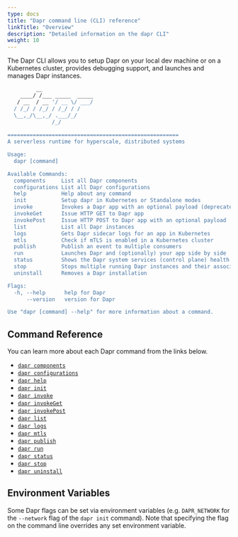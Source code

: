 ```yaml
---
type: docs
title: "Dapr command line (CLI) reference"
linkTitle: "Overview"
description: "Detailed information on the dapr CLI"
weight: 10
---
```


The Dapr CLI allows you to setup Dapr on your local dev machine or on a Kubernetes cluster, provides debugging support, and launches and manages Dapr instances.

```bash
         __                
    ____/ /___ _____  _____
   / __  / __ '/ __ \/ ___/
  / /_/ / /_/ / /_/ / /    
  \__,_/\__,_/ .___/_/     
              /_/            
                                                                           
======================================================
A serverless runtime for hyperscale, distributed systems

Usage:
  dapr [command]

Available Commands:
  components     List all Dapr components
  configurations List all Dapr configurations
  help           Help about any command
  init           Setup dapr in Kubernetes or Standalone modes
  invoke         Invokes a Dapr app with an optional payload (deprecated, use invokePost)
  invokeGet      Issue HTTP GET to Dapr app
  invokePost     Issue HTTP POST to Dapr app with an optional payload
  list           List all Dapr instances
  logs           Gets Dapr sidecar logs for an app in Kubernetes
  mtls           Check if mTLS is enabled in a Kubernetes cluster
  publish        Publish an event to multiple consumers
  run            Launches Dapr and (optionally) your app side by side
  status         Shows the Dapr system services (control plane) health status.
  stop           Stops multiple running Dapr instances and their associated apps
  uninstall      Removes a Dapr installation

Flags:
  -h, --help      help for Dapr
      --version   version for Dapr

Use "dapr [command] --help" for more information about a command.
```

## Command Reference

You can learn more about each Dapr command from the links below.

 - [`dapr components`](dapr-components.md)
 - [`dapr configurations`](dapr-configurations.md)
 - [`dapr help`](dapr-help.md)
 - [`dapr init`](dapr-init.md)
 - [`dapr invoke`](dapr-invoke.md)
 - [`dapr invokeGet`](dapr-invokeGet.md)
 - [`dapr invokePost`](dapr-invokePost.md)
 - [`dapr list`](dapr-list.md)
 - [`dapr logs`](dapr-logs.md)
 - [`dapr mtls`](dapr-mtls.md)
 - [`dapr publish`](dapr-publish.md)
 - [`dapr run`](dapr-run.md)
 - [`dapr status`](dapr-status.md)
 - [`dapr stop`](dapr-stop.md)
 - [`dapr uninstall`](dapr-uninstall.md)

## Environment Variables

Some Dapr flags can be set via environment variables (e.g. `DAPR_NETWORK` for the `--network` flag of the `dapr init` command). Note that specifying the flag on the command line overrides any set environment variable.